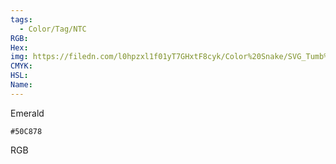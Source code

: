 ```yaml
---
tags:
  - Color/Tag/NTC
RGB:
Hex:
img: https://filedn.com/l0hpzxl1f01yT7GHxtF8cyk/Color%20Snake/SVG_Tumb%20Mass%20No%20Name/50C878.svg
CMYK:
HSL:
Name:
---
```

Emerald
```palette
#50C878
```
RGB

